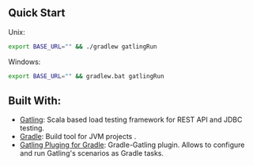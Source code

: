 ## Quick Start

Unix:
```sh
export BASE_URL="" && ./gradlew gatlingRun
```

Windows:
```sh
export BASE_URL="" && gradlew.bat gatlingRun
```

## Built With:
- [Gatling](http://gatling.io/): Scala based load testing framework for REST API and JDBC testing.
- [Gradle](https://gradle.org): Build tool for JVM projects .
- [Gatling Pluging for Gradle](https://github.com/lkishalmi/gradle-gatling-plugin): Gradle-Gatling plugin. Allows to configure and run Gatling's scenarios as Gradle tasks.

